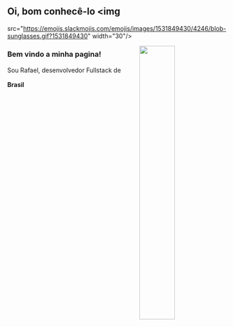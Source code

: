 ## Oi, bom conhecê-lo <img 
src="https://emojis.slackmojis.com/emojis/images/1531849430/4246/blob-sunglasses.gif?1531849430" width="30"/>

<img align="right" width="40%" src="https://media.giphy.com/media/xT8qBsOjMOcdeGJIU8/giphy.gif"/>

### Bem vindo a minha pagina!
<p>

Sou Rafael, desenvolvedor Fullstack de
<img src="https://www.flaticon.com/svg/static/icons/svg/197/197604.svg" width="16"/>

<b>Brasil</b>
<img src="https://www.flaticon.com/svg/static/icons/svg/197/197386.svg" width="16"/>
</p>

<br/><br/>
